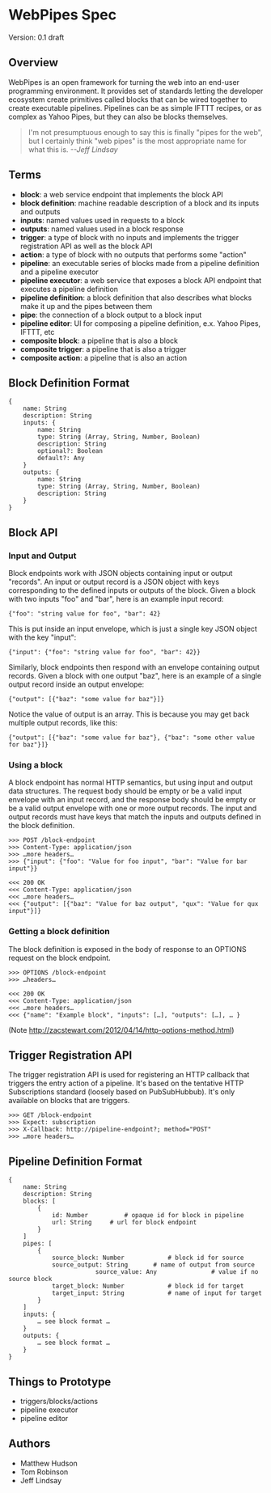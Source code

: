 # WebPipes Spec
Version: 0.1 draft

## Overview
WebPipes is an open framework for turning the web into an end-user programming environment. It provides set of standards letting the developer ecosystem create primitives called blocks that can be wired together to create executable pipelines. Pipelines can be as simple IFTTT recipes, or as complex as Yahoo Pipes, but they can also be blocks themselves. 

> I'm not presumptuous enough to say this is finally "pipes for the web", but I certainly think "web pipes" is the most appropriate name for what this is. *--Jeff Lindsay*

## Terms
* __block__: a web service endpoint that implements the block API
* __block definition__: machine readable description of a block and its inputs and outputs
* __inputs__: named values used in requests to a block
* __outputs__: named values used in a block response
* __trigger__: a type of block with no inputs and implements the trigger registration API as well as the block API
* __action__: a type of block with no outputs that performs some "action"
* __pipeline__: an executable series of blocks made from a pipeline definition and a pipeline executor
* __pipeline executor__: a web service that exposes a block API endpoint that executes a pipeline definition 
* __pipeline definition__: a block definition that also describes what blocks make it up and the pipes between them
* __pipe__: the connection of a block output to a block input
* __pipeline editor__: UI for composing a pipeline definition, e.x. Yahoo Pipes, IFTTT, etc
* __composite block__: a pipeline that is also a block
* __composite trigger__: a pipeline that is also a trigger
* __composite action__: a pipeline that is also an action

## Block Definition Format

	{
	    name: String
	    description: String
	    inputs: {
	        name: String
	        type: String (Array, String, Number, Boolean)
	        description: String
	        optional?: Boolean
	        default?: Any
	    }
	    outputs: {
	        name: String
	        type: String (Array, String, Number, Boolean)
	        description: String
	    }
	}
    

## Block API
### Input and Output
Block endpoints work with JSON objects containing input or output "records". An input or output record is a JSON object with keys corresponding to the defined inputs or outputs of the block. Given a block with two inputs "foo" and "bar", here is an example input record:
	
	{"foo": "string value for foo", "bar": 42}

This is put inside an input envelope, which is just a single key JSON object with the key "input":

	{"input": {"foo": "string value for foo", "bar": 42}}

Similarly, block endpoints then respond with an envelope containing output records. Given a block with one output "baz", here is an example of a single output record inside an output envelope:

	{"output": [{"baz": "some value for baz"}]}

Notice the value of output is an array. This is because you may get back multiple output records, like this: 

	{"output": [{"baz": "some value for baz"}, {"baz": "some other value for baz"}]}

### Using a block
A block endpoint has normal HTTP semantics, but using input and output data structures. The request body should be empty or be a valid input envelope with an input record, and the response body should be empty or be a valid output envelope with one or more output records. The input and output records must have keys that match the inputs and outputs defined in the block definition.

	>>> POST /block-endpoint
	>>> Content-Type: application/json
	>>> …more headers…
	>>> {"input": {"foo": "Value for foo input", "bar": "Value for bar input"}}

	<<< 200 OK
	<<< Content-Type: application/json
	<<< …more headers…
	<<< {"output": [{"baz": "Value for baz output", "qux": "Value for qux input"}]}

### Getting a block definition
The block definition is exposed in the body of response to an OPTIONS request on the block endpoint.

	>>> OPTIONS /block-endpoint
	>>> …headers…

	<<< 200 OK
	<<< Content-Type: application/json
	<<< …more headers…
	<<< {"name": "Example block", "inputs": […], "outputs": […], … }

(Note http://zacstewart.com/2012/04/14/http-options-method.html)

## Trigger Registration API
The trigger registration API is used for registering an HTTP callback that triggers the entry action of a pipeline. It's based on the tentative HTTP Subscriptions standard (loosely based on PubSubHubbub). It's only available on blocks that are triggers.

	>>> GET /block-endpoint
	>>> Expect: subscription
	>>> X-Callback: http://pipeline-endpoint?; method="POST"
	>>> …more headers…

## Pipeline Definition Format

	{
	    name: String
	    description: String
	    blocks: [
	        {
	            id: Number			# opaque id for block in pipeline
	            url: String		# url for block endpoint
	        }
	    ]
	    pipes: [
	        {
	            source_block: Number			# block id for source
	            source_output: String		# name of output from source
							source_value: Any				# value if no source block
	            target_block: Number			# block id for target
	            target_input: String			# name of input for target
	        }
	    ]
	    inputs: {
      		… see block format …
	    }
	    outputs: {
      		… see block format …
	    }
	}


## Things to Prototype

- triggers/blocks/actions
- pipeline executor 
- pipeline editor

## Authors
* Matthew Hudson
* Tom Robinson
* Jeff Lindsay